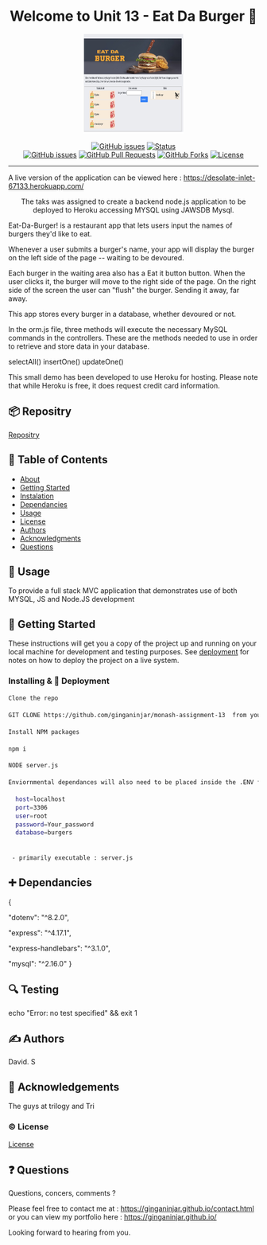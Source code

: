 <h1 align="center">Welcome to Unit 13 - Eat Da Burger 👋</h1>

  <p align="center">
  <a href="https://desolate-inlet-67133.herokuapp.com" rel="noopener">
 <img width=200px height=200px src="./siteimg.jpeg" alt="Unit 13 - Eat Da Burger logo"></a>
</p>


<div align="center">

  [![GitHub issues](https://img.shields.io/github/followers/ginganinjar?label=Follow)](/issues)
  [![Status](https://img.shields.io/badge/status-active-success.svg)]()  
  [![GitHub issues](https://img.shields.io/github/issues/ginganinjar/monash-assignment-13)](/issues)
  [![GitHub Pull Requests](	https://img.shields.io/github/issues-pr/ginganinjar/monash-assignment-13)]()
  [![GitHub Forks](	https://img.shields.io/github/forks/ginganinjar/monash-assignment-13?label=Fork)]()
  [![License](https://img.shields.io/badge/license-MIT-blue.svg)](https://opensource.org/licenses/mit-license.php)

</div>

---
A live version of the application can be viewed here : https://desolate-inlet-67133.herokuapp.com/

<p align="center"> The taks was assigned to create a backend node.js application to be deployed to Heroku accessing MYSQL using JAWSDB Mysql.

Eat-Da-Burger! is a restaurant app that lets users input the names of burgers they'd like to eat.

Whenever a user submits a burger's name, your app will display the burger on the left side of the page -- waiting to be devoured.

Each burger in the waiting area also has a Eat it button button. When the user clicks it, the burger will move to the right side of the page. On the right side of the screen the user can "flush" the burger. Sending it away, far away.


This app stores every burger in a database, whether devoured or not.

In the orm.js file, three methods  will execute the necessary MySQL commands in the controllers. These are the methods needed to use in order to retrieve and store data in your database.

selectAll()
insertOne()
updateOne()

This small demo has been developed to  use Heroku for hosting. Please note that while Heroku is free, it does request credit card information.
 
</p>

## :package: Repositry
[Repositry](https://github.com/ginganinjar/monash-assignment-13)

## 📝 Table of Contents
- [About](#about)
- [Getting Started](#getting_started)
- [Instalation](#deployment)
- [Dependancies](#dependancies)
- [Usage](#usage)
- [License](#license)
- [Authors](#contributing)
- [Acknowledgments](#acknowledgement)
- [Questions](#questions)

## 🧐 Usage <a name = "about"></a>
To provide a full stack MVC application that demonstrates use of both MYSQL, JS and Node.JS development

## 🏁 Getting Started <a name = "getting_started"></a>
These instructions will get you a copy of the project up and running on your local machine for development and testing purposes. See [deployment](#deployment) for notes on how to deploy the project on a live system.

### Installing & 🚀 Deployment <a name = "deployment"></a>

```sh
Clone the repo 

GIT CLONE https://github.com/ginganinjar/monash-assignment-13  from your console.  

Install NPM packages

npm i

NODE server.js

Enviornmental dependances will also need to be placed inside the .ENV file 

  host=localhost
  port=3306
  user=root
  password=Your_password
  database=burgers

 
 - primarily executable : server.js
```
## :heavy_plus_sign: Dependancies  <a name = "dependancies"></a>
{
 
 "dotenv": "^8.2.0",
 
 "express": "^4.17.1",
 
 "express-handlebars": "^3.1.0",
 
 "mysql": "^2.16.0"
}

## :mag: Testing  <a name = "built_using"></a>
echo "Error: no test specified" && exit 1

## ✍️ Authors <a name = "contributing"></a>
David. S

## 🎉 Acknowledgements <a name = "acknowledgement"></a>
The guys at trilogy and Tri

### :copyright: License <a name = "license"></a>

[License](https://opensource.org/licenses/mit-license.php)

## :question: Questions <a name = "<questions"></a>
Questions, concers, comments ? 

Please feel free to contact me at : https://ginganinjar.github.io/contact.html or you can view my portfolio here : https://ginganinjar.github.io/

Looking forward to hearing from you.

